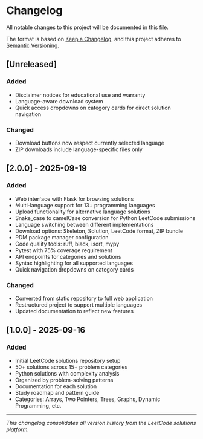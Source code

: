 # Changelog

All notable changes to this project will be documented in this file.

The format is based on [Keep a Changelog](https://keepachangelog.com/en/1.1.0/),
and this project adheres to [Semantic Versioning](https://semver.org/spec/v2.0.0.html).

## [Unreleased]

### Added
- Disclaimer notices for educational use and warranty
- Language-aware download system
- Quick access dropdowns on category cards for direct solution navigation

### Changed
- Download buttons now respect currently selected language
- ZIP downloads include language-specific files only

## [2.0.0] - 2025-09-19

### Added
- Web interface with Flask for browsing solutions
- Multi-language support for 13+ programming languages
- Upload functionality for alternative language solutions
- Snake_case to camelCase conversion for Python LeetCode submissions
- Language switching between different implementations
- Download options: Skeleton, Solution, LeetCode format, ZIP bundle
- PDM package manager configuration
- Code quality tools: ruff, black, isort, mypy
- Pytest with 75% coverage requirement
- API endpoints for categories and solutions
- Syntax highlighting for all supported languages
- Quick navigation dropdowns on category cards

### Changed
- Converted from static repository to full web application
- Restructured project to support multiple languages
- Updated documentation to reflect new features

## [1.0.0] - 2025-09-16

### Added
- Initial LeetCode solutions repository setup
- 50+ solutions across 15+ problem categories
- Python solutions with complexity analysis
- Organized by problem-solving patterns
- Documentation for each solution
- Study roadmap and pattern guide
- Categories: Arrays, Two Pointers, Trees, Graphs, Dynamic Programming, etc.

---

*This changelog consolidates all version history from the LeetCode solutions platform.*